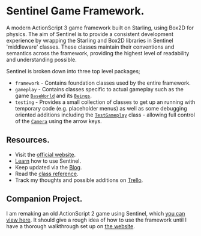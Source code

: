 # Sentinel Game Framework.

A modern ActionScript 3 game framework built on Starling, using Box2D for physics. The aim of Sentinel is to provide a consistent development experience by wrapping the Starling and Box2D libraries in Sentinel 'middleware' classes. These classes maintain their conventions and semantics across the framework, providing the highest level of readability and understanding possible.

Sentinel is broken down into three top level packages;

* `framework` - Contains foundation classes used by the entire framework.
* `gameplay` - Contains classes specific to actual gameplay such as the game [`BaseWorld`](https://github.com/MartyWallace/Sentinel/blob/master/src/sentinel/gameplay/world/BaseWorld.as) and its [`Beings`](https://github.com/MartyWallace/Sentinel/blob/master/src/sentinel/gameplay/world/Being.as).
* `testing` - Provides a small collection of classes to get up an running with temporary code (e.g. placeholder menus) as well as some debugging oriented additions including the [`TestGameplay`](https://github.com/MartyWallace/Sentinel/blob/master/src/sentinel/testing/states/TestGameplay.as) class - allowing full control of the [`Camera`](https://github.com/MartyWallace/Sentinel/blob/master/src/sentinel/gameplay/world/Camera.as) using the arrow keys.

## Resources.

* Visit the [official website](http://sentinel.martywallace.com).
* [Learn](http://sentinel.martywallace.com/learn) how to use Sentinel.
* Keep updated via the [Blog](http://sentinel.martywallace.com/blog).
* Read the [class reference](http://sentinel.martywallace.com/reference).
* Track my thoughts and possible additions on [Trello](https://trello.com/b/MJgDRGyH/sentinel).

## Companion Project.

I am remaking an old ActionScript 2 game using Sentinel, which [you can view here](https://github.com/MartyWallace/DAZ3Sentinel). It should give a rough idea of how to use the framework until I have a thorough walkthrough set up on [the website](http://sentinel.martywallace.com).
